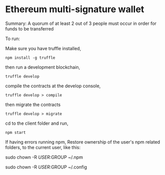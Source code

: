 # Ethereum multi-signature wallet

Summary: A quorum of at least 2 out of 3 people must occur in order for funds to be transferred


To run:

Make sure you have truffle installed, 

  `npm install -g truffle`

then run a development blockchain,

  `truffle develop`

compile the contracts at the develop console,

  `truffle develop > compile`

then migrate the contracts

  `truffle develop > migrate`

cd to the client folder and run,

  `npm start`







If having errors running npm, 
Restore ownership of the user's npm related folders, to the current user, like this:


  sudo chown -R $USER:$GROUP ~/.npm

  sudo chown -R $USER:$GROUP ~/.config

